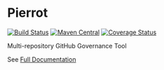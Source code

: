 # Pierrot

[![Build Status](https://github.com/agorapulse/pierrot/workflows/Check/badge.svg)](https://github.com/agorapulse/pierrot/actions)
[![Maven Central](https://img.shields.io/maven-central/v/com.agorapulse/pierrot-core.svg?label=Maven%20Central)](https://search.maven.org/search?q=g:%22com.agorapulse%22%20AND%20a:%22pierrot-core%22)
[![Coverage Status](https://coveralls.io/repos/github/agorapulse/pierrot/badge.svg?branch=master)](https://coveralls.io/github/agorapulse/pierrot?branch=master)

Multi-repository GitHub Governance Tool

See [Full Documentation][DOCS]

[DOCS]: https://agorapulse.github.io/pierrot
